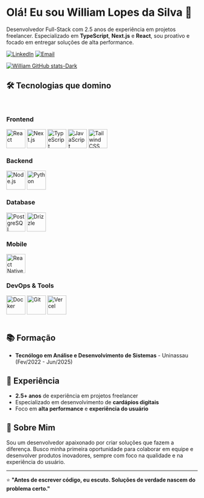 # Olá! Eu sou William Lopes da Silva 👋

Desenvolvedor Full-Stack com 2.5 anos de experiência em projetos freelancer. Especializado em **TypeScript**, **Next.js** e **React**, sou proativo e focado em entregar soluções de alta performance.

[![LinkedIn](https://img.shields.io/badge/William_Lopes-0077B5?style=for-the-badge&logo=linkedin&logoColor=white)](https://www.linkedin.com/in/william-lopes-5537792a1/)
[![Email](https://img.shields.io/badge/williamlp.dev@gmail.com-D14836?style=for-the-badge&logo=gmail&logoColor=white)](mailto:williamlp.dev@gmail.com)

[![William GitHub stats-Dark](https://github-readme-stats.vercel.app/api?username=Williamlp-dev&show_icons=true&theme=dark#gh-dark-mode-only)](https://github.com/anuraghazra/github-readme-stats#gh-dark-mode-only)

## 🛠️ Tecnologias que domino

<div style="display: inline_block;"><br/>

### Frontend
<img align="center" alt="React" style="height:50px; width:50px;" src="https://cdn.jsdelivr.net/gh/devicons/devicon@latest/icons/react/react-original.svg">
<img align="center" alt="Next.js" style="height:50px; width:50px;" src="https://cdn.jsdelivr.net/gh/devicons/devicon@latest/icons/nextjs/nextjs-original.svg">
<img align="center" alt="TypeScript" style="height:50px; width:50px;" src="https://cdn.jsdelivr.net/gh/devicons/devicon@latest/icons/typescript/typescript-original.svg">
<img align="center" alt="JavaScript" style="height:50px; width:50px;" src="https://cdn.jsdelivr.net/gh/devicons/devicon@latest/icons/javascript/javascript-original.svg">
<img align="center" alt="Tailwind CSS" style="height:50px; width:50px;" src="https://cdn.jsdelivr.net/gh/devicons/devicon@latest/icons/tailwindcss/tailwindcss-original.svg">

### Backend
<img align="center" alt="Node.js" style="height:50px; width:50px;" src="https://cdn.jsdelivr.net/gh/devicons/devicon@latest/icons/nodejs/nodejs-original.svg">
<img align="center" alt="Python" style="height:50px; width:50px;" src="https://cdn.jsdelivr.net/gh/devicons/devicon@latest/icons/python/python-original.svg">

### Database
<img align="center" alt="PostgreSQL" style="height:50px; width:50px;" src="https://cdn.jsdelivr.net/gh/devicons/devicon@latest/icons/postgresql/postgresql-original.svg">
<img align="center" alt="Drizzle" style="height:50px; width:50px;" src="https://raw.githubusercontent.com/oven-sh/bun/main/docs/public/logo.svg">

### Mobile
<img align="center" alt="React Native" style="height:50px; width:50px;" src="https://cdn.jsdelivr.net/gh/devicons/devicon@latest/icons/react/react-original.svg">

### DevOps & Tools
<img align="center" alt="Docker" style="height:50px; width:50px;" src="https://cdn.jsdelivr.net/gh/devicons/devicon@latest/icons/docker/docker-original.svg">
<img align="center" alt="Git" style="height:50px; width:50px;" src="https://cdn.jsdelivr.net/gh/devicons/devicon@latest/icons/git/git-original.svg">
<img align="center" alt="Vercel" style="height:50px; width:50px;" src="https://cdn.jsdelivr.net/gh/devicons/devicon@latest/icons/vercel/vercel-original.svg">

</div><br/>

## 📚 Formação

- **Tecnólogo em Análise e Desenvolvimento de Sistemas** - Uninassau (Fev/2022 - Jun/2025)

## 💼 Experiência

- **2.5+ anos** de experiência em projetos freelancer
- Especializado em desenvolvimento de **cardápios digitais**
- Foco em **alta performance** e **experiência do usuário**

## 🌟 Sobre Mim

Sou um desenvolvedor apaixonado por criar soluções que fazem a diferença. Busco minha primeira oportunidade para colaborar em equipe e desenvolver produtos inovadores, sempre com foco na qualidade e na experiência do usuário.

---

⭐ **"Antes de escrever código, eu escuto. Soluções de verdade nascem do problema certo."**
